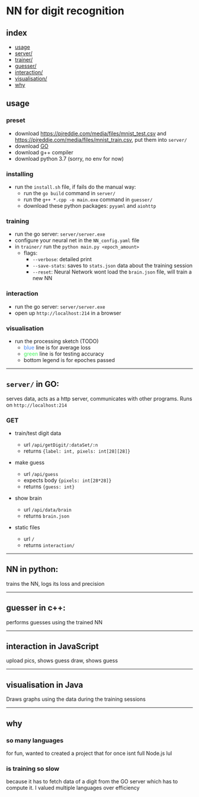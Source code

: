 # NN for digit recognition
## index
- [usage](#usage)
- [server/](#server-in-go)
- [trainer/](#nn-in-python)
- [guesser/](#guesser-in-c)
- [interaction/](#interaction-in-javascript)
- [visualisation/](#visualisation-in-java)
- [why](#why)
## usage
### preset

- download https://pjreddie.com/media/files/mnist_test.csv and https://pjreddie.com/media/files/mnist_train.csv, put them into `server/`
- download [GO](https://golang.org/dl/)
- download g++ compiler
- download python 3.7 (sorry, no env for now)

### installing
- run the `install.sh` file, if fails do the manual way:
	- run the `go build` command in `server/`
	- run the `g++ *.cpp -o main.exe` command in `guesser/`
	- download these python packages: `pyyaml` and `aiohttp`

### training
- run the go server: `server/server.exe`
- configure your neural net in the `NN_config.yaml` file
- in `trainer/` run the `python main.py <epoch_amount>`
	- flags:
		- `--verbose`: detailed print
		- `--save-stats`: saves to `stats.json` data about the training session
		- `--reset`: Neural Network wont load the `brain.json` file, will train a new NN
### interaction
- run the go server: `server/server.exe`
- open up `http://localhost:214` in a browser
### visualisation
- run the processing sketch (TODO)
	- <span style="color: rgb(66, 134, 244)">blue</span> line is for average loss
	- <span style="color: rgb(66, 244, 92)">green</span> line is for testing accuracy
	- bottom legend is for epoches passed




---

## `server/` in GO:
serves data, acts as a http server, communicates with other programs. Runs on `http://localhost:214`
### GET
- train/test digit data 
	- url `/api/getDigit/:dataSet/:n`
	- returns `{label: int, pixels: int[28][28]}`

- make guess
	- url `/api/guess`
	- expects body `{pixels: int[28*28]}`
	- returns `{guess: int}`

- show brain
	- url `/api/data/brain`
	- returns `brain.json`

- static files
	- url `/`
	- returns `interaction/`

---

## NN in python:
trains the NN, logs its loss and precision

---

## guesser in c++:
performs guesses using the trained NN

---

## interaction in JavaScript
upload pics, shows guess
draw, shows guess

---

## visualisation in Java
Draws graphs using the data during the training sessions


---

## why
### so many languages
for fun, wanted to created a project that for once isnt full Node.js lul
### is training so slow
because it has to fetch data of a digit from the GO server which has to compute it. I valued multiple languages over efficiency
